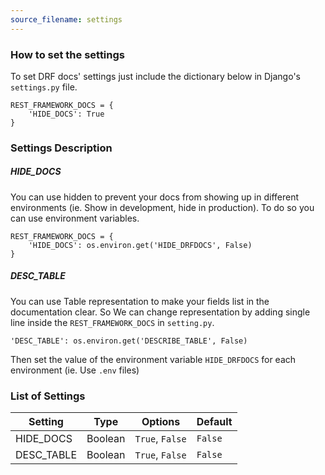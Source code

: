 ```yaml
---
source_filename: settings
---
```


### How to set the settings
To set DRF docs' settings just include the dictionary below in Django's `settings.py` file.

    REST_FRAMEWORK_DOCS = {
        'HIDE_DOCS': True
    }


### Settings Description

##### HIDE_DOCS
You can use hidden to prevent your docs from showing up in different environments (ie. Show in development, hide in production). To do so you can use environment variables.

    REST_FRAMEWORK_DOCS = {
        'HIDE_DOCS': os.environ.get('HIDE_DRFDOCS', False)
    }

##### DESC_TABLE
You can use Table representation to make your fields list in the documentation clear. So We can change representation by adding single line inside the `REST_FRAMEWORK_DOCS` in `setting.py`.

    'DESC_TABLE': os.environ.get('DESCRIBE_TABLE', False)


Then set the value of the environment variable `HIDE_DRFDOCS` for each environment (ie. Use `.env` files)

### List of Settings

| Setting  | Type    | Options         | Default |
|----------|---------|-----------------|---------|
|HIDE_DOCS | Boolean | `True`, `False` | `False` |
|DESC_TABLE| Boolean | `True`, `False` | `False` |
